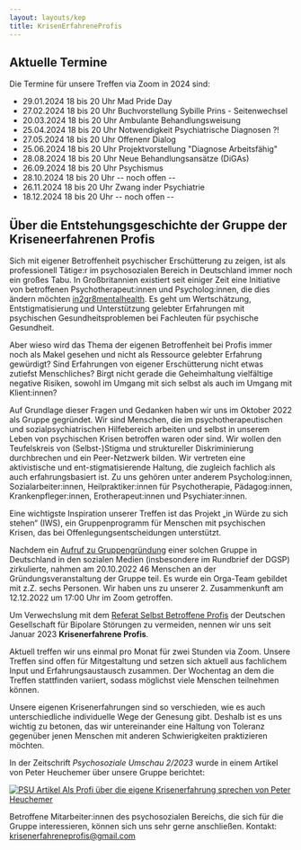 ```yaml
---
layout: layouts/kep
title: KrisenErfahreneProfis
---
```


## Aktuelle Termine

Die Termine für unsere Treffen via Zoom in 2024 sind:

- 29.01.2024 18 bis 20 Uhr Mad Pride Day
- 27.02.2024 18 bis 20 Uhr Buchvorstellung Sybille Prins - Seitenwechsel
- 20.03.2024 18 bis 20 Uhr Ambulante Behandlungsweisung
- 25.04.2024 18 bis 20 Uhr Notwendigkeit Psychiatrische Diagnosen ?!
- 27.05.2024 18 bis 20 Uhr Offenenr Dialog
- 25.06.2024 18 bis 20 Uhr Projektvorstellung "Diagnose Arbeitsfähig"
- 28.08.2024 18 bis 20 Uhr Neue Behandlungsansätze (DiGAs)
- 26.09.2024 18 bis 20 Uhr Psychismus
- 28.10.2024 18 bis 20 Uhr -- noch offen --
- 26.11.2024 18 bis 20 Uhr Zwang inder Psychiatrie
- 18.12.2024 18 bis 20 Uhr -- noch offen --

## Über die Entstehungsgeschichte der Gruppe der __Kriseneerfahrenen Profis__

Sich mit eigener Betroffenheit psychischer Erschütterung zu zeigen, ist als professionell Tätige:r im psychosozialen Bereich in Deutschland immer noch ein großes Tabu. In Großbritannien existiert seit einiger Zeit eine Initiative von betroffenen Psychotherapeut:innen und Psycholog:innen, die dies ändern möchten [in2gr8mentalhealth][1]. Es geht um Wertschätzung, Entstigmatisierung und Unterstützung gelebter Erfahrungen mit psychischen Gesundheitsproblemen bei Fachleuten für psychische Gesundheit.

Aber wieso wird das Thema der eigenen Betroffenheit bei Profis immer noch als Makel gesehen und nicht als Ressource gelebter Erfahrung gewürdigt? Sind Erfahrungen von eigener Erschütterung nicht etwas zutiefst Menschliches? Birgt nicht gerade die Geheimhaltung vielfältige negative Risiken, sowohl im Umgang mit sich selbst als auch im Umgang mit Klient:innen?

Auf Grundlage dieser Fragen und Gedanken haben wir uns im Oktober 2022 als Gruppe gegründet. Wir sind Menschen, die im psychotherapeutischen und sozialpsychiatrischen Hilfebereich arbeiten und selbst in unserem Leben von psychischen Krisen betroffen waren oder sind. Wir wollen den Teufelskreis von (Selbst-)Stigma und struktureller Diskriminierung durchbrechen und ein Peer-Netzwerk bilden. Wir vertreten eine aktivistische und ent-stigmatisierende Haltung, die zugleich fachlich als auch erfahrungsbasiert ist. Zu uns gehören unter anderem Psycholog:innen, Sozialarbeiter:innen, Heilpraktiker:innen für Psychotherapie, Pädagog:innen, Krankenpfleger:innen, Erotherapeut:innen und Psychiater:innen.

Eine wichtigste Inspiration unserer Treffen ist das Projekt „in Würde zu sich stehen“ (IWS), ein Gruppenprogramm für Menschen mit psychischen Krisen, das bei Offenlegungsentscheidungen unterstützt.

Nachdem ein [Aufruf zu Gruppengründung][2] einer solchen Gruppe in Deutschland in den sozialen Medien (insbesondere im Rundbrief der DGSP) zirkulierte, nahmen am 20.10.2022 46 Menschen an der Gründungsveranstaltung der Gruppe teil. Es wurde ein Orga-Team gebildet mit z.Z. sechs Personen.
Wir haben uns zu unserer 2. Zusammenkunft am 12.12.2022 um 17:00 Uhr im Zoom getroffen.

Um Verwechslung mit dem [Referat Selbst Betroffene Profis][3] der Deutschen Gesellschaft für Bipolare Störungen zu vermeiden, nennen wir uns seit Januar 2023 __Krisenerfahrene Profis__.

Aktuell treffen wir uns einmal pro Monat für zwei Stunden via Zoom. Unsere Treffen sind offen für Mitgestaltung und setzen sich aktuell aus fachlichem Input und Erfahrungsaustausch zusammen. Der Wochentag an dem die Treffen stattfinden variiert, sodass möglichst viele Menschen teilnehmen können. 

Unsere eigenen Krisenerfahrungen sind so verschieden, wie es auch unterschiedliche individuelle Wege der Genesung gibt. Deshalb ist es uns wichtig zu betonen, das wir untereinander eine Haltung von Toleranz gegenüber jenen Menschen mit anderen Schwierigkeiten praktizieren möchten.

In der Zeitschrift _Psychosoziale Umschau 2/2023_ wurde in einem Artikel von Peter Heuchemer über unsere Gruppe berichtet:

[![PSU Artikel Als Profi über die eigene Krisenerfahrung sprechen von Peter Heuchemer][4]][5]

Betroffene Mitarbeiter:innen des psychosozialen Bereichs, die sich für die Gruppe interessieren, können sich uns sehr gerne anschließen. Kontakt: <krisenerfahreneprofis@gmail.com>

[1]: https://www.in2gr8mentalhealth.com "In2g8mentalhealth"
[2]: https://www.dgsp-ev.de/fileadmin/user_files/dgsp/Bilder/Newsletter_Bilder/allgemein/Aufruf_selbstbetroffene_Profis.pdf "Aufruf zur Gruppengründung betroffne Profis"
[3]: https://dgbs.de/verein/dgbs-referate/referat-betroffene-und-profis "DGBS-Referat Selbst Betroffene Profis"
[4]: https://inwuerde.de/assets/images/PSUKEP-klein.png
[5]: https://inwuerde.de/assets/files/PSUKEP.pdf